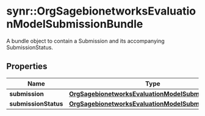 # synr::OrgSagebionetworksEvaluationModelSubmissionBundle

A bundle object to contain a Submission and its accompanying SubmissionStatus.

## Properties
Name | Type | Description | Notes
------------ | ------------- | ------------- | -------------
**submission** | [**OrgSagebionetworksEvaluationModelSubmission**](org.sagebionetworks.evaluation.model.Submission.md) |  | [optional] 
**submissionStatus** | [**OrgSagebionetworksEvaluationModelSubmissionStatus**](org.sagebionetworks.evaluation.model.SubmissionStatus.md) |  | [optional] 


